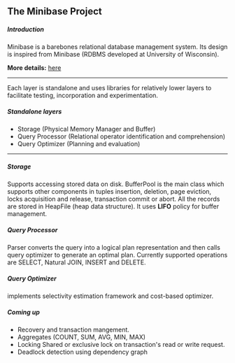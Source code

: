 ## The Minibase Project

##### Introduction

Minibase is a barebones relational database management system.
Its design is inspired from Minibase (RDBMS developed at University of Wisconsin).

**More details:** [here](http://research.cs.wisc.edu/coral/minibase/minibase.html)

---

Each layer is standalone and uses libraries for relatively lower layers to facilitate testing, incorporation and experimentation.

##### Standalone layers
- Storage (Physical Memory Manager and Buffer)
- Query Processor (Relational operator identification and comprehension)
- Query Optimizer (Planning and evaluation)

---
##### Storage
Supports accessing stored data on disk. BufferPool is the main class which supports other components in tuples insertion, deletion, page eviction, locks acquisition and release, transaction commit or abort. All the records are stored in HeapFile (heap data structure). It uses **LIFO** policy for buffer management.

##### Query Processor
Parser converts the query into a logical plan representation and then calls query optimizer to generate an optimal plan. Currently supported operations are SELECT, Natural JOIN, INSERT and DELETE.

##### Query Optimizer
implements selectivity estimation framework and cost-based optimizer.

##### Coming up
- Recovery and transaction mangement.
- Aggregates (COUNT, SUM, AVG, MIN, MAX)
- Locking Shared or exclusive lock on transaction's read or write request.
- Deadlock detection using dependency graph


